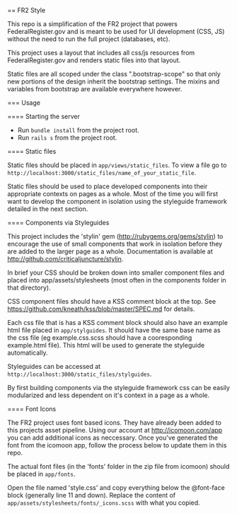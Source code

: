 == FR2 Style

This repo is a simplification of the FR2 project that powers FederalRegister.gov
and is meant to be used for UI development (CSS, JS) without the need to run the
full project (databases, etc).

This project uses a layout that includes all css/js resources from
FederalRegister.gov and renders static files into that layout.

Static files are all scoped under the class ".bootstrap-scope" so that only new
portions of the design inherit the bootstrap settings. The mixins and variables
from bootstrap are available everywhere however.


=== Usage

==== Starting the server

* Run `bundle install` from the project root.
* Run `rails s` from the project root.


==== Static files

Static files should be placed in `app/views/static_files`. To view a file
go to `http://localhost:3000/static_files/name_of_your_static_file`.

Static files should be used to place developed components into their
appropriate contexts on pages as a whole. Most of the time you will
first want to develop the component in isolation using the styleguide
framework detailed in the next section.


==== Components via Styleguides

This project includes the 'stylin' gem (http://rubygems.org/gems/stylin) to
encourage the use of small components that work in isolation before they are
added to the larger page as a whole. Documentation is available at
http://github.com/criticaljuncture/stylin.

In brief your CSS should be broken down into smaller component files and
placed into app/assets/stylesheets (most often in the components folder in
that directory).

CSS component files should have a KSS comment block at the top. See
https://github.com/kneath/kss/blob/master/SPEC.md for details.

Each css file that is has a KSS comment block should also have an example html
file placed in `app/stylguides`. It should have the same base name as the css file
(eg example.css.scss should have a cooresponding example.html file). This html will
be used to generate the styleguide automatically.

Styleguides can be accessed at `http://localhost:3000/static_files/stylguides`.

By first building components via the styleguide framework css can be easily modularized
and less dependent on it's context in a page as a whole.


==== Font Icons

The FR2 project uses font based icons. They have already been added to this projects
asset pipeline. Using our account at http://icomoon.com/app you can add additional
icons as neccessary. Once you've generated the font from the icomoon app, follow the
process below to update them in this repo.

The actual font files (in the 'fonts' folder in the zip file from icomoon) should be
placed in `app/fonts`.

Open the file named 'style.css' and copy everything below the @font-face block
(generally line 11 and down). Replace the content of
`app/assets/stylesheets/fonts/_icons.scss` with what you copied.
